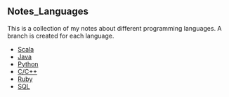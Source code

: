 ## Notes_Languages
This is a collection of my notes about different programming languages. A branch is created for each language.

- <a href="https://github.com/richthofen911/Notes_Languages/tree/Scala">Scala</a>
- <a href="https://github.com/richthofen911/Notes_Languages/tree/Java">Java</a>
- <a href="https://github.com/richthofen911/Notes_Languages/tree/Python">Python</a>
- <a href="https://github.com/richthofen911/Notes_Languages/tree/C/C%2B%2B">C/C++</a>
- <a href="https://github.com/richthofen911/Notes_Languages/tree/Ruby">Ruby</a>
- <a href="https://github.com/richthofen911/Notes_Languages/tree/SQL">SQL</a>

